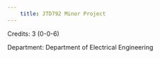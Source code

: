 ```yaml
---
    title: JTD792 Minor Project
---
```

Credits: 3 (0-0-6)

Department: Department of Electrical Engineering

